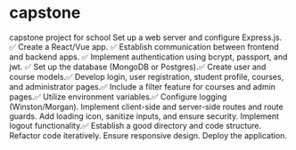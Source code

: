 # capstone
capstone project for school
Set up a web server and configure Express.js. ✅
Create a React/Vue app. ✅
Establish communication between frontend and backend apps. ✅
Implement authentication using bcrypt, passport, and jwt. ✅
Set up the database (MongoDB or Postgres).✅
Create user and course models.✅
Develop login, user registration, student profile, courses, and administrator pages.✅
Include a filter feature for courses and admin pages.✅
Utilize environment variables.✅
Configure logging (Winston/Morgan).
Implement client-side and server-side routes and route guards.
Add loading icon, sanitize inputs, and ensure security.
Implement logout functionality.✅
Establish a good directory and code structure.
Refactor code iteratively.
Ensure responsive design.
Deploy the application.